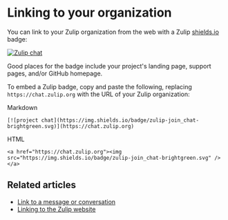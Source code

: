 # Linking to your organization

You can link to your Zulip organization from the web with a Zulip
[shields.io](https://github.com/badges/shields) badge:

[![Zulip chat](https://img.shields.io/badge/zulip-join_chat-brightgreen.svg)](https://chat.zulip.org)

Good places for the badge include your project's landing page, support
pages, and/or GitHub homepage.

To embed a Zulip badge, copy and paste the following, replacing
`https://chat.zulip.org` with the URL of your Zulip organization:

Markdown
```
[![project chat](https://img.shields.io/badge/zulip-join_chat-brightgreen.svg)](https://chat.zulip.org)
```

HTML
```
<a href="https://chat.zulip.org"><img src="https://img.shields.io/badge/zulip-join_chat-brightgreen.svg" /></a>
```

## Related articles

* [Link to a message or conversation](/help/link-to-a-message-or-conversation)
* [Linking to the Zulip website](/help/linking-to-zulip-website)
